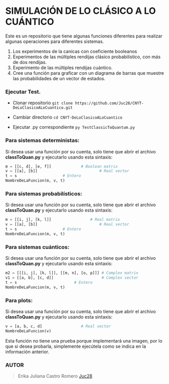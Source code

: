 # SIMULACIÓN DE LO CLÁSICO A LO CUÁNTICO

Este es un repositorio que tiene algunas funciones diferentes para realizar algunas operaciones para diferentes sistemas.
1. Los experimentos de la canicas con coeficiente booleanos
2. Experimentos de las múltiples rendijas clásico probabilístico, con más de dos rendijas.
3. Experimento de las múltiples rendijas cuántico.
4. Cree una función para graficar con un diagrama de barras que muestre las probabilidades de un vector de estados.




### Ejecutar Test.

- Clonar repositorio ``` git clone https://github.com/Juc28/CNYT-DeLoClasicoALoCuantico.git ```

- Cambiar directorio ``` cd CNYT-DeLoClasicoALoCuantico ```

- Ejecutar .py correspondiente ``` py TestClassicToQuantum.py ```


### Para sistemas deterministas:

Si desea usar una función por su cuenta, solo tiene que abrir el archivo **classToQuan.py** y ejecutarlo usando esta sintaxis:
```python
m = [[c, d], [e, f]]			 # Boolean matrix
v = [[a], [b]]                           # Real vector
t = s					 # Entero
NombreDeLaFuncion(m, v, t)
```

### Para sistemas probabilísticos:

Si desea usar una función por su cuenta, solo tiene que abrir el archivo **classToQuan.py** y ejecutarlo usando esta sintaxis:
```python
m = [[i, j], [k, l]]	 	         # Real matrix
v = [[a], [b]]                           # Real vector
t = s					 # Entero
NombreDeLaFuncion(m, v, t)
```

### Para sistemas cuánticos:

Si desea usar una función por su cuenta, solo tiene que abrir el archivo **classToQuan.py** y ejecutarlo usando esta sintaxis:
```python
m2 = [[[i, j], [k, l]], [[m, n], [o, p]]] # Complex matrix
v1 = [[a, b], [c, d]]                     # Complex vector
t = s			        	  # Entero
NombreDeLaFuncion(m, v, t)
```

### Para plots:

Si desea usar una función por su cuenta, solo tiene que abrir el archivo **classToQuan.py** y ejecutarlo usando esta sintaxis:
```python
v = [a, b, c, d]                 # Real vector
NombreDeLaFuncion(v)
```
Esta función no tiene una prueba porque implementará una imagen, por lo que si desea probarla, simplemente ejecútela como se indica en la información anterior.

### AUTOR

> Erika Juliana Castro Romero [Juc28](https://github.com/Juc28)
